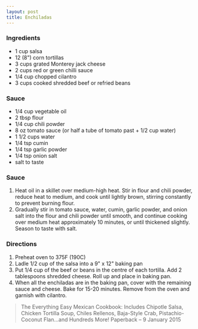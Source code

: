```yaml
---
layout: post
title: Enchiladas
---
```


### Ingredients
- 1 cup salsa
- 12 (8") corn tortillas
- 3 cups grated Monterey jack cheese
- 2 cups red or green chilli sauce
- 1/4 cup chopped cilantro
- 3 cups cooked shredded beef or refried beans
### Sauce
- 1/4 cup vegetable oil
- 2 tbsp flour
- 1/4 cup chili powder
- 8 oz tomato sauce (or half a tube of tomato past + 1/2 cup water)
- 1 1/2 cups water
- 1/4 tsp cumin
- 1/4 tsp garlic powder
- 1/4 tsp onion salt
- salt to taste

### Sauce
1. Heat oil in a skillet over medium-high heat. Stir in flour and chili powder, reduce heat to medium, and cook until lightly brown, stirring constantly to prevent burning flour. 
2. Gradually stir in tomato sauce, water, cumin, garlic powder, and onion salt into the flour and chili powder until smooth, and continue cooking over medium heat approximately 10 minutes, or until thickened slightly. Season to taste with salt.
### Directions
1. Preheat oven to 375F (190C)
2. Ladle 1/2 cup of the salsa into a 9" x 12" baking pan
3. Put 1/4 cup of the beef or beans in the centre of each tortilla. Add 2 tablespoons shredded cheese. Roll up and place in baking pan.
4. When all the enchiladas are in the baking pan, cover with the remaining sauce and cheese. Bake for 15-20 minutes. Remove from the oven and garnish with cilantro.

> The Everything Easy Mexican Cookbook: Includes Chipotle Salsa, Chicken Tortilla Soup, Chiles Rellenos, Baja-Style Crab, Pistachio-Coconut Flan...and Hundreds More! Paperback – 9 January 2015
